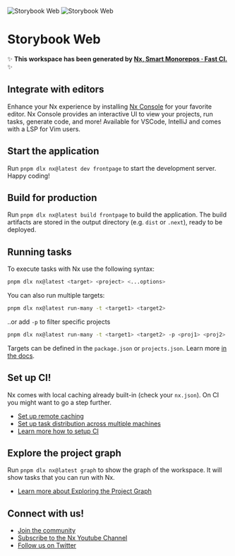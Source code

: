 ![Storybook Web](https://github.com/storybookjs/web/assets/1540635/8aeb5b04-47b3-419b-84d6-71c0bafdd177)
![Storybook Web](https://github.com/storybookjs/web/assets/1540635/5e4b0364-6e54-4dfa-90ad-ab49a6796842)

# Storybook Web

✨ **This workspace has been generated by [Nx, Smart Monorepos · Fast CI.](https://nx.dev)** ✨

## Integrate with editors

Enhance your Nx experience by installing [Nx Console](https://nx.dev/nx-console) for your favorite editor. Nx Console
provides an interactive UI to view your projects, run tasks, generate code, and more! Available for VSCode, IntelliJ and
comes with a LSP for Vim users.

## Start the application

Run `pnpm dlx nx@latest dev frontpage` to start the development server. Happy coding!

## Build for production

Run `pnpm dlx nx@latest build frontpage` to build the application. The build artifacts are stored in the output directory (e.g. `dist` or `.next`), ready to be deployed.

## Running tasks

To execute tasks with Nx use the following syntax:

```sh
pnpm dlx nx@latest <target> <project> <...options>
```

You can also run multiple targets:

```sh
pnpm dlx nx@latest run-many -t <target1> <target2>
```

..or add `-p` to filter specific projects

```sh
pnpm dlx nx@latest run-many -t <target1> <target2> -p <proj1> <proj2>
```

Targets can be defined in the `package.json` or `projects.json`. Learn more [in the docs](https://nx.dev/features/run-tasks).

## Set up CI!

Nx comes with local caching already built-in (check your `nx.json`). On CI you might want to go a step further.

- [Set up remote caching](https://nx.dev/features/share-your-cache)
- [Set up task distribution across multiple machines](https://nx.dev/nx-cloud/features/distribute-task-execution)
- [Learn more how to setup CI](https://nx.dev/recipes/ci)

## Explore the project graph

Run `pnpm dlx nx@latest graph` to show the graph of the workspace.
It will show tasks that you can run with Nx.

- [Learn more about Exploring the Project Graph](https://nx.dev/core-features/explore-graph)

## Connect with us!

- [Join the community](https://nx.dev/community)
- [Subscribe to the Nx Youtube Channel](https://www.youtube.com/@nxdevtools)
- [Follow us on Twitter](https://twitter.com/nxdevtools)
